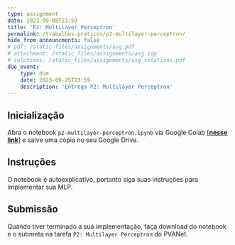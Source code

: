 ```yaml
---
type: assignment
date: 2023-09-08T23:59
title: 'P2: Multilayer Perceptron'
permalink: /trabalhos-praticos/p2-multilayer-perceptron/
hide_from_announcments: false
# pdf: /static_files/assignments/asg.pdf
# attachment: /static_files/assignments/asg.zip
# solutions: /static_files/assignments/asg_solutions.pdf
due_event: 
    type: due
    date: 2023-09-25T23:59
    description: 'Entrega P2: Multilayer Perceptron'
---
```


## Inicialização

Abra o notebook `p2-multilayer-perceptron.ipynb` via Google Colab [[**nesse link**]](https://colab.research.google.com/drive/1n4UbWlXpkdDqgzTmjkh15hGWV6kdaeqd?usp=sharing) e salve uma cópia no seu Google Drive.

## Instruções

O notebook é autoexplicativo, portanto siga suas instruções para implementar sua MLP. 

## Submissão

Quando tiver terminado a sua implementação, faça download do notebook e o submeta na tarefa `P2: Multilayer Perceptron` do PVANet.